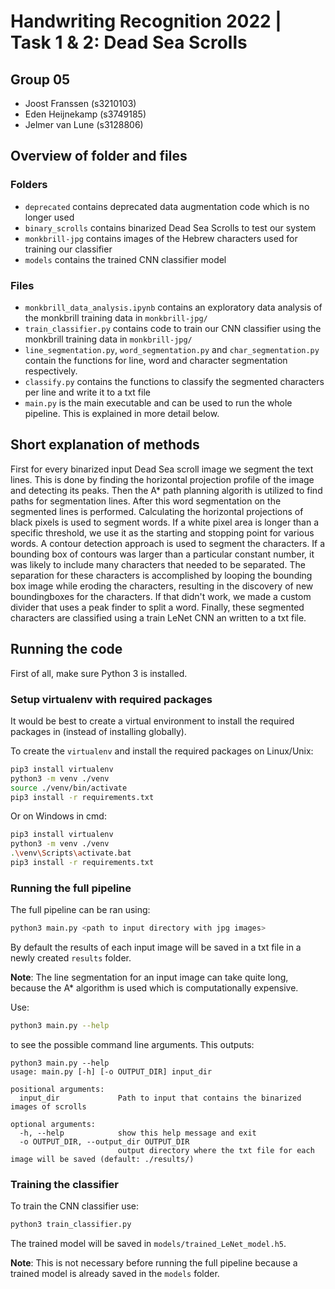 # Handwriting Recognition 2022 | Task 1 & 2: Dead Sea Scrolls

## Group 05
- Joost Franssen (s3210103)
- Eden Heijnekamp (s3749185)
- Jelmer van Lune (s3128806)

## Overview of folder and files
### Folders
- `deprecated` contains deprecated data augmentation code which is no longer used
- `binary_scrolls` contains binarized Dead Sea Scrolls to test our system
- `monkbrill-jpg` contains images of the Hebrew characters used for training our classifier
- `models` contains the trained CNN classifier model

### Files
- `monkbrill_data_analysis.ipynb` contains an exploratory data analysis of the monkbrill training data in `monkbrill-jpg/`
- `train_classifier.py` contains code to train our CNN classifier using the monkbrill training data in `monkbrill-jpg/`
- `line_segmentation.py`, `word_segmentation.py` and `char_segmentation.py` contain the functions for line, word and character segmentation respectively.
- `classify.py` contains the functions to classify the segmented characters per line and write it to a txt file
- `main.py` is the main executable and can be used to run the whole pipeline. This is explained in more detail below.

## Short explanation of methods
First for every binarized input Dead Sea scroll image we segment the text lines. This is done by finding the horizontal projection profile of the image and detecting its peaks. Then the A* path planning algorith is utilized to find paths for segmentation lines. After this word segmentation on the segmented lines is performed. Calculating the horizontal projections of black pixels is used to segment words. If a white pixel area is longer than a specific threshold, we use it as the starting and stopping point for various words. A contour detection approach is used to segment the characters. If a bounding box of contours was larger than a particular constant number, it was likely to include many characters that needed to be separated. The separation for these characters is accomplished by looping the bounding box image while eroding the characters, resulting in the discovery of new boundingboxes for the characters. If that didn't work, we made a custom divider that uses a peak finder to split a word. Finally, these segmented characters are classified using a train LeNet CNN an written to a txt file.


## Running the code

First of all, make sure Python 3 is installed. 

### Setup virtualenv with required packages

It would be best to create a virtual environment to install the required packages in (instead of installing globally). 

To create the `virtualenv` and install the required packages on Linux/Unix:

```bash
pip3 install virtualenv
python3 -m venv ./venv
source ./venv/bin/activate
pip3 install -r requirements.txt
```

Or on Windows in cmd:

```bash
pip3 install virtualenv
python3 -m venv ./venv
.\venv\Scripts\activate.bat
pip3 install -r requirements.txt
```

### Running the full pipeline

The full pipeline can be ran using:
```bash
python3 main.py <path to input directory with jpg images>
```

By default the results of each input image will be saved in a txt file in a newly created `results` folder.

**Note**: The line segmentation for an input image can take quite long, because the A* algorithm is used which is computationally expensive.

Use:
```bash
python3 main.py --help
```

to see the possible command line arguments. This outputs:
```
python3 main.py --help
usage: main.py [-h] [-o OUTPUT_DIR] input_dir

positional arguments:
  input_dir             Path to input that contains the binarized images of scrolls

optional arguments:
  -h, --help            show this help message and exit
  -o OUTPUT_DIR, --output_dir OUTPUT_DIR
                        output directory where the txt file for each image will be saved (default: ./results/)
```

### Training the classifier

To train the CNN classifier use:
```bash
python3 train_classifier.py
```

The trained model will be saved in `models/trained_LeNet_model.h5`.


**Note**: This is not necessary before running the full pipeline because a trained model is already saved in the `models` folder.


